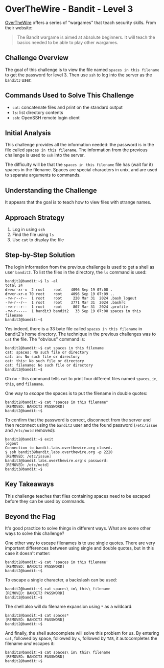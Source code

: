 # OverTheWire - Bandit - Level 3

[OverTheWire](https://overthewire.org) offers a series of "wargames" that teach
security skills. From their website:

> The Bandit wargame is aimed at absolute beginners. It will teach the basics
> needed to be able to play other wargames.

## Challenge Overview

The goal of this challenge is to view the file named `spaces in this filename`
to get the password for level 3. Then use `ssh` to log into the server as the
`bandit3` user.

## Commands Used to Solve This Challenge

- `cat`: concatenate files and print on the standard output
- `ls`: list directory contents
- `ssh`: OpenSSH remote login client

## Initial Analysis

This challenge provides all the information needed: the password is in the file
called `spaces in this filename`. The information from the previous challenge is
used to `ssh` into the server.

The difficulty will be that the `spaces in this filename` file has (wait for it)
spaces in the filename. Spaces are special characters in unix, and are used to
separate arguments to commands.

## Understanding the Challenge

It appears that the goal is to teach how to view files with strange names.

## Approach Strategy

1. Log in using `ssh`
1. Find the file using `ls`
1. Use `cat` to display the file

## Step-by-Step Solution

The login information from the previous challenge is used to get a shell as user
`bandit2`. To list the files in the directory, the `ls` command is used:

```
bandit2@bandit:~$ ls -al
total 24
drwxr-xr-x  2 root    root    4096 Sep 19 07:08 .
drwxr-xr-x 70 root    root    4096 Sep 19 07:09 ..
-rw-r--r--  1 root    root     220 Mar 31  2024 .bash_logout
-rw-r--r--  1 root    root    3771 Mar 31  2024 .bashrc
-rw-r--r--  1 root    root     807 Mar 31  2024 .profile
-rw-r-----  1 bandit3 bandit2   33 Sep 19 07:08 spaces in this filename
bandit2@bandit:~$
```

Yes indeed, there is a 33 byte file called `spaces in this filename` in
bandit2's home directory. The technique in the previous challenges was to `cat`
the file. The "obvious" command is:

```
bandit2@bandit:~$ cat spaces in this filename
cat: spaces: No such file or directory
cat: in: No such file or directory
cat: this: No such file or directory
cat: filename: No such file or directory
bandit2@bandit:~$
```

Oh no - this command tells `cat` to print four different files named `spaces`,
`in`, `this`, and `filename`.

One way to _escape_ the spaces is to put the filename in double quotes:

```
bandit2@bandit:~$ cat "spaces in this filename"
[REMOVED: BANDIT3 PASSWORD]
bandit2@bandit:~$
```

To confirm that the password is correct, disconnect from the server and then
reconnect using the `bandit3` user and the found password (`/etc/issue` and
`/etc/motd` removed):

```
bandit2@bandit:~$ exit
logout
Connection to bandit.labs.overthewire.org closed.
$ ssh bandit3@bandit.labs.overthewire.org -p 2220
[REMOVED: /etc/issue]
bandit3@bandit.labs.overthewire.org's password:
[REMOVED: /etc/motd]
bandit3@bandit:~$
```

## Key Takeaways

This challenge teaches that files containing spaces need to be escaped before
they can be used by commands.

## Beyond the Flag

It's good practice to solve things in different ways. What are some other ways
to solve this challenge?

One other way to escape filenames is to use single quotes. There are very
important differences between using single and double quotes, but in this case
it doesn't matter:

```
bandit2@bandit:~$ cat 'spaces in this filename'
[REMOVED: BANDIT3 PASSWORD]
bandit2@bandit:~$
```

To escape a single character, a backslash can be used:

```
bandit2@bandit:~$ cat spaces\ in\ this\ filename
[REMOVED: BANDIT3 PASSWORD]
bandit2@bandit:~$
```

The shell also will do filename expansion using `*` as a wildcard:

```
bandit2@bandit:~$ cat spaces*
[REMOVED: BANDIT3 PASSWORD]
bandit2@bandit:~$
```

And finally, the shell autocomplete will solve this problem for us. By entering
`cat`, followed by space, followed by `s`, followed by `TAB`, it autocompletes
the filename _and_ escapes it:

```
bandit2@bandit:~$ cat spaces\ in\ this\ filename
[REMOVED: BANDIT3 PASSWORD]
bandit2@bandit:~$
```
